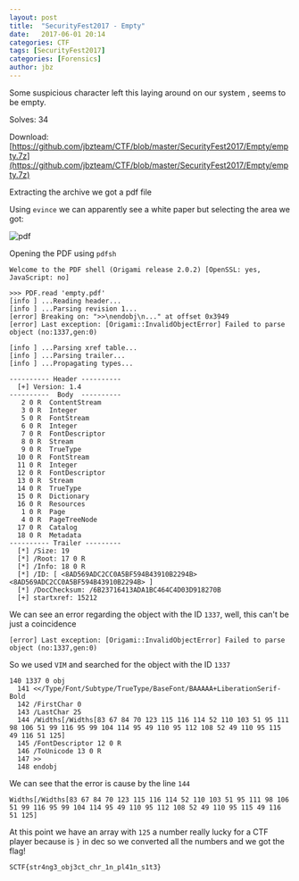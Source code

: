 ```yaml
---
layout: post
title:  "SecurityFest2017 - Empty"
date:   2017-06-01 20:14
categories: CTF
tags: [SecurityFest2017]
categories: [Forensics]
author: jbz
---
```



Some suspicious character left this laying around on our system , seems to be empty.

Solves: 34

Download: [https://github.com/jbzteam/CTF/blob/master/SecurityFest2017/Empty/empty.7z](https://github.com/jbzteam/CTF/blob/master/SecurityFest2017/Empty/empty.7z)



Extracting the archive we got a pdf file

Using `evince` we can  apparently see a white paper but selecting the area we got:

![pdf](https://raw.githubusercontent.com/jbzteam/CTF/master/SecurityFest2017/Empty/pdf.png)

Opening the PDF using  `pdfsh`

```
Welcome to the PDF shell (Origami release 2.0.2) [OpenSSL: yes, JavaScript: no]

>>> PDF.read 'empty.pdf'
[info ] ...Reading header...
[info ] ...Parsing revision 1...
[error] Breaking on: ">>\nendobj\n..." at offset 0x3949
[error] Last exception: [Origami::InvalidObjectError] Failed to parse object (no:1337,gen:0)

[info ] ...Parsing xref table...
[info ] ...Parsing trailer...
[info ] ...Propagating types...

---------- Header ----------
  [+] Version: 1.4
----------  Body  ----------
   2 0 R  ContentStream
   3 0 R  Integer
   5 0 R  FontStream
   6 0 R  Integer
   7 0 R  FontDescriptor
   8 0 R  Stream
   9 0 R  TrueType
  10 0 R  FontStream
  11 0 R  Integer
  12 0 R  FontDescriptor
  13 0 R  Stream
  14 0 R  TrueType
  15 0 R  Dictionary
  16 0 R  Resources
   1 0 R  Page
   4 0 R  PageTreeNode
  17 0 R  Catalog
  18 0 R  Metadata
---------- Trailer ---------
  [*] /Size: 19
  [*] /Root: 17 0 R
  [*] /Info: 18 0 R
  [*] /ID: [ <8AD569ADC2CC0A5BF594B43910B2294B> <8AD569ADC2CC0A5BF594B43910B2294B> ]
  [*] /DocChecksum: /6B23716413ADA1BC464C4D03D918270B
  [+] startxref: 15212
```


We can see an error regarding the object with the ID `1337`, well, this can't be just a coincidence

```
[error] Last exception: [Origami::InvalidObjectError] Failed to parse object (no:1337,gen:0)
```
So we used `VIM` and searched for the object with the ID `1337`

```
140 1337 0 obj
  141 <</Type/Font/Subtype/TrueType/BaseFont/BAAAAA+LiberationSerif-Bold
  142 /FirstChar 0
  143 /LastChar 25
  144 /Widths[/Widths[83 67 84 70 123 115 116 114 52 110 103 51 95 111 98 106 51 99 116 95 99 104 114 95 49 110 95 112 108 52 49 110 95 115 49 116 51 125]
  145 /FontDescriptor 12 0 R
  146 /ToUnicode 13 0 R
  147 >>
  148 endobj
```

We can see that the error is cause by the  line `144`

```
Widths[/Widths[83 67 84 70 123 115 116 114 52 110 103 51 95 111 98 106 51 99 116 95 99 104 114 95 49 110 95 112 108 52 49 110 95 115 49 116 51 125]
```
At this point we have an array with `125` a number really lucky for a CTF player because is `}` in dec so we converted all the numbers and we got the flag!

```
SCTF{str4ng3_obj3ct_chr_1n_pl41n_s1t3}
```
